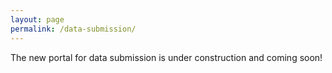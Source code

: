 ```yaml
---
layout: page
permalink: /data-submission/
---
```


The new portal for data submission is under construction and coming soon!